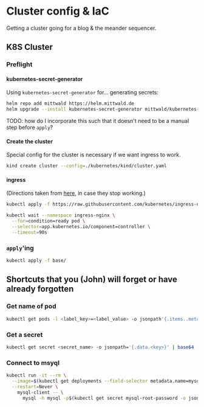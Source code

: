 # Cluster config & IaC

Getting a cluster going for a blog & the meander sequencer.

## K8S Cluster

### Preflight

#### kubernetes-secret-generator

Using `kubernetes-secret-generator` for... generating secrets:

```sh
helm repo add mittwald https://helm.mittwald.de
helm upgrade --install kubernetes-secret-generator mittwald/kubernetes-secret-generator
```

TODO: how do I incorporate this such that it doesn't need to be a manual step before `apply`?

#### Create the cluster

Special config for the cluster is necessary if we want ingress to work.

```sh
kind create cluster --config=./kubernetes/kind/cluster.yaml
```

#### ingress

(Directions taken from [here][1], in case they stop working.)

```sh
kubectl apply -f https://raw.githubusercontent.com/kubernetes/ingress-nginx/main/deploy/static/provider/kind/deploy.yaml
```

```sh
kubectl wait --namespace ingress-nginx \
  --for=condition=ready pod \
  --selector=app.kubernetes.io/component=controller \
  --timeout=90s
```

### `apply`'ing

```sh
kubectl apply -f base/
```

## Shortcuts that you (John) will forget or have already forgotten

### Get name of pod

```sh
kubectl get pods -l <label_key>=<label_value> -o jsonpath'{.items..metadata.name}'
```

### Get a secret

```sh
kubectl get secret <secret_name> -o jsonpath='{.data.<key>}' | base64 -D
```

### Connect to msyql

```sh
kubectl run -it --rm \
  --image=$(kubectl get deployments --field-selector metadata.name=mysql -o jsonpath='{.items..spec.template.spec.containers..image}') \
  --restart=Never \
    mysql-client -- \
      mysql -h mysql -p$(kubectl get secret mysql-root-password -o jsonpath='{.data.password}' | base64 -D)
```

[1]: https://kind.sigs.k8s.io/docs/user/ingress/